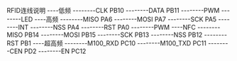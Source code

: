 RFID连线说明
----低频
--------CLK		    PB10
--------DATA	    PB11
--------PWM
--------LED
----高频
--------MISO	    PA6
--------MOSI	    PA7
--------SCK		    PA5
--------INT	
--------NSS		    PA4
--------RST		    PA0
--------PWM
----NFC
--------MISO        PB14
--------MOSI        PB15
--------SCK         PB13
--------NSS         PB12
--------RST         PB1
----超高频
--------M100_RXD	PC10
--------M100_TXD	PC11
--------CEN			PD2
--------EN			PC12

